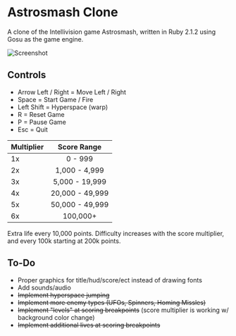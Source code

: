 # Astrosmash Clone
A clone of the Intellivision game Astrosmash, written in Ruby 2.1.2 using Gosu as the game engine.

![Screenshot](http://i.imgur.com/l50k6ae.png "Screenshot")

Controls
--------
- Arrow Left / Right = Move Left / Right
- Space = Start Game / Fire
- Left Shift = Hyperspace (warp)
- R = Reset Game
- P = Pause Game
- Esc = Quit

| Multiplier |   Score Range   |
|------------|:---------------:|
|     1x     |     0 - 999     |
|     2x     |  1,000 - 4,999  |
|     3x     |  5,000 - 19,999 |
|     4x     | 20,000 - 49,999 |
|     5x     | 50,000 - 49,999 |
|     6x     |     100,000+    |

Extra life every 10,000 points. Difficulty increases with the score multiplier, and every 100k starting at 200k points.

To-Do
--------
- Proper graphics for title/hud/score/ect instead of drawing fonts
- Add sounds/audio
- ~~Implement hyperspace jumping~~
- ~~Implement more enemy types (UFOs, Spinners, Homing Missles)~~
- ~~Implement "levels" at scoring breakpoints~~ (score multiplier is working w/ background color change)
- ~~Implement additional lives at scoring breakpoints~~